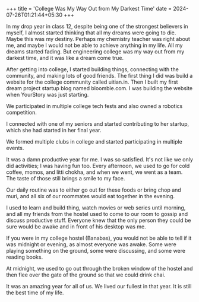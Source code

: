 +++
title = 'College Was My Way Out from My Darkest Time'
date = 2024-07-26T01:21:44+05:30
+++


In my drop year in class 12, despite being one of the strongest believers in myself, I almost started thinking that all my dreams were going to die. Maybe this was my destiny. Perhaps my chemistry teacher was right about me, and maybe I would not be able to achieve anything in my life. All my dreams started fading. But engineering college was my way out from my darkest time, and it was like a dream come true.

After getting into college, I started building things, connecting with the community, and making lots of good friends. The first thing I did was build a website for the college community called uitian.in. Then I built my first dream project startup blog named bloomble.com. I was building the website when YourStory was just starting.

We participated in multiple college tech fests and also owned a robotics competition.

I connected with one of my seniors and started contributing to her startup, which she had started in her final year. 

We formed multiple clubs in college and started participating in multiple events.

It was a damn productive year for me. I was so satisfied. It's not like we only did activities; I was having fun too. Every afternoon, we used to go for cold coffee, momos, and litti chokha, and when we went, we went as a team. The taste of those still brings a smile to my face.

Our daily routine was to either go out for these foods or bring chop and muri, and all six of our roommates would eat together in the evening.

I used to learn and build thing, watch movies or web series until morning, and all my friends from the hostel used to come to our room to gossip and discuss productive stuff. Everyone knew that the only person they could be sure would be awake and in front of his desktop was me.

If you were in my college hostel (Banabas), you would not be able to tell if it was midnight or evening, as almost everyone was awake. Some were playing something on the ground, some were discussing, and some were reading books.

At midnight, we used to go out through the broken window of the hostel and then flee over the gate of the ground so that we could drink chai.

It was an amazing year for all of us. We lived our fullest in that year. It is still the best time of my life.